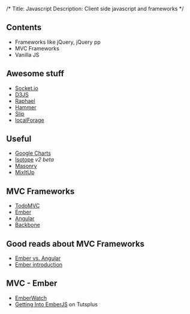 /*
Title: Javascript
Description: Client side javascript and frameworks
*/


## Contents

* Frameworks like jQuery, jQuery pp
* MVC Frameworks
* Vanilla JS


## Awesome stuff

* [Socket.io](http://socket.io/)
* [D3JS](http://d3js.org/)
* [Raphael](http://raphaeljs.com/)
* [Hammer](http://eightmedia.github.io/hammer.js/)
* [Slip](https://github.com/pornel/slip)
* [localForage](http://mozilla.github.io/localForage/)


## Useful

* [Google Charts](https://developers.google.com/chart/interactive/docs/index)
* [Isotope](http://isotope.metafizzy.co/beta/) *v2 beta*
* [Masonry](http://masonry.desandro.com/)
* [MixItUp](http://mixitup.io/)


## MVC Frameworks

* [TodoMVC](http://todomvc.com/)
* [Ember](http://emberjs.com/)
* [Angular](http://angularjs.org/)
* [Backbone](http://backbonejs.org/)


## Good reads about MVC Frameworks

* [Ember vs. Angular](http://eviltrout.com/2013/06/15/ember-vs-angular.html)
* [Ember introduction](http://dev.tutsplus.com/tutorials/getting-into-ember-part-4--net-31517)


## MVC - Ember

* [EmberWatch](http://emberwatch.com/)
* [Getting Into EmberJS](http://net.tutsplus.com/tutorials/javascript-ajax/getting-into-ember-js/) on Tutsplus

